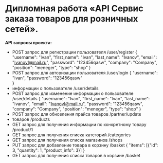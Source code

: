 # Дипломная работа «API Сервис заказа товаров для розничных сетей».

**API запросы проекта:**

- POST запрос для регистрации пользователя /user/register
  {
  "username": "Ivan",
  "first_name": "Ivan",
  "last_name": "Ivanov",
  "email": "IvanovI@mail.ru",
  "password": "123456qasw",
  "company": "Company",
  "position": "meneger",
  "type": "shop"
  }
- POST запрос для авторизации пользователя /user/login
  {
  "username": "Ivan",
  "password": "123456qasw"  
  }
-  информации о пользователе /user/details
- POST запрос для изменение информации о пользователе /user/details
  {
  "username": "Ivan",
  "first_name": "Ivan",
  "last_name": "Ivanov",
  "email": "IvanovI@mail.ru",
  "password": "123456qasw",
  "company": "Company",
  "position": "meneger",
  "type": "shop"
  }
- POST запрос для обновления прайса товаров /partner/update
-  товаров /products
- GET запрос для получения информации по конкретному товару /product/1
- GET запрос для получения списка категорий /categories
- GET запрос для получения списка магазинов /shops
- PUT запрос для добавление товара в корзину /basket
  {
  "items": [{"id": 3,
             "quantity": 1,
             "product_info": 3}]
  }
- GET запрос для получения списка товаров в корзине /basket
